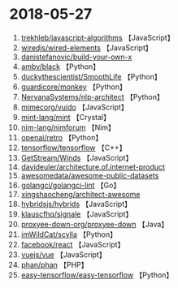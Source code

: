# 2018-05-27

1. [trekhleb/javascript-algorithms](https://github.com/trekhleb/javascript-algorithms) 【JavaScript】
2. [wiredjs/wired-elements](https://github.com/wiredjs/wired-elements) 【JavaScript】
3. [danistefanovic/build-your-own-x](https://github.com/danistefanovic/build-your-own-x) 
4. [ambv/black](https://github.com/ambv/black) 【Python】
5. [duckythescientist/SmoothLife](https://github.com/duckythescientist/SmoothLife) 【Python】
6. [guardicore/monkey](https://github.com/guardicore/monkey) 【Python】
7. [NervanaSystems/nlp-architect](https://github.com/NervanaSystems/nlp-architect) 【Python】
8. [mimecorg/vuido](https://github.com/mimecorg/vuido) 【JavaScript】
9. [mint-lang/mint](https://github.com/mint-lang/mint) 【Crystal】
10. [nim-lang/nimforum](https://github.com/nim-lang/nimforum) 【Nim】
11. [openai/retro](https://github.com/openai/retro) 【Python】
12. [tensorflow/tensorflow](https://github.com/tensorflow/tensorflow) 【C++】
13. [GetStream/Winds](https://github.com/GetStream/Winds) 【JavaScript】
14. [davideuler/architecture.of.internet-product](https://github.com/davideuler/architecture.of.internet-product) 
15. [awesomedata/awesome-public-datasets](https://github.com/awesomedata/awesome-public-datasets) 
16. [golangci/golangci-lint](https://github.com/golangci/golangci-lint) 【Go】
17. [xingshaocheng/architect-awesome](https://github.com/xingshaocheng/architect-awesome) 
18. [hybridsjs/hybrids](https://github.com/hybridsjs/hybrids) 【JavaScript】
19. [klauscfhq/signale](https://github.com/klauscfhq/signale) 【JavaScript】
20. [proxyee-down-org/proxyee-down](https://github.com/proxyee-down-org/proxyee-down) 【Java】
21. [imWildCat/scylla](https://github.com/imWildCat/scylla) 【Python】
22. [facebook/react](https://github.com/facebook/react) 【JavaScript】
23. [vuejs/vue](https://github.com/vuejs/vue) 【JavaScript】
24. [phan/phan](https://github.com/phan/phan) 【PHP】
25. [easy-tensorflow/easy-tensorflow](https://github.com/easy-tensorflow/easy-tensorflow) 【Python】
